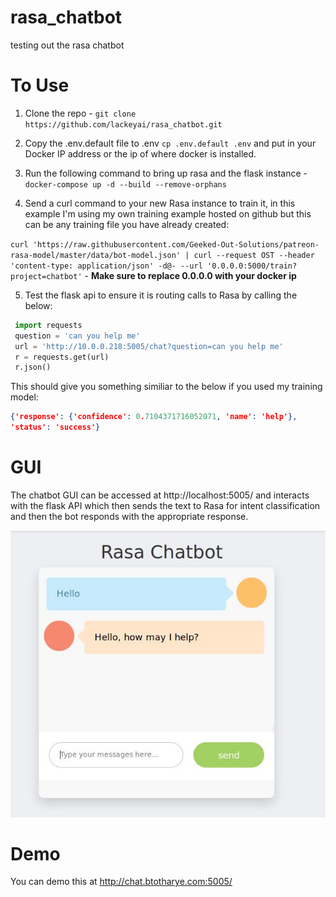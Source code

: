 # rasa_chatbot
testing out the rasa chatbot

# To Use
1. Clone the repo - `git clone https://github.com/lackeyai/rasa_chatbot.git`

2. Copy the .env.default file to .env `cp .env.default .env` and put in your Docker IP address or the ip of where docker is installed.

3. Run the following command to bring up rasa and the flask instance - `docker-compose up -d --build --remove-orphans`

4. Send a curl command to your new Rasa instance to train it, in this example I'm using my own training example hosted on github but this can be any training file you have already created:

`curl 'https://raw.githubusercontent.com/Geeked-Out-Solutions/patreon-rasa-model/master/data/bot-model.json' | curl --request OST --header 'content-type: application/json' -d@- --url '0.0.0.0:5000/train?project=chatbot'` - **Make sure to replace 0.0.0.0 with your docker ip**

5. Test the flask api to ensure it is routing calls to Rasa by calling the below:

```python
 import requests
 question = 'can you help me'
 url = 'http://10.0.0.218:5005/chat?question=can you help me'
 r = requests.get(url)
 r.json()
 ```

 This should give you something similiar to the below if you used my training model:

 ```json
 {'response': {'confidence': 0.7104371716052071, 'name': 'help'},
 'status': 'success'}
 ```

# GUI
The chatbot GUI can be accessed at http://localhost:5005/ and interacts with the flask API which then sends the text to Rasa for intent classification and then the bot responds with the appropriate response.

![Screenshot](screenshot.JPG?raw=true)

# Demo
You can demo this at http://chat.btotharye.com:5005/
